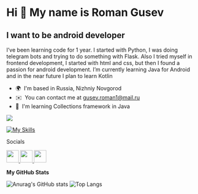 Hi 👋 My name is Roman Gusev
============================

I want to be android developer
------------------------------

I’ve been learning code for 1 year. I started with Python, I was doing telegram bots and trying to do something with Flask. Also I tried myself in frontend development, I started with html and css, but then I found a passion for android development. I’m currently learning Java for Android and in the near future I plan to learn Kotlin

*   🌍  I'm based in Russia, Nizhniy Novgorod
*   ✉️  You can contact me at [gusev.roman1@mail.ru](mailto:gusev.roman1@mail.ru ) 
*   🧠  I'm learning Collections framework in Java
  
   
<a href="https://www.x.com/RiGusev" target="_blank" rel="noreferrer"><img
                  src="https://img.shields.io/twitter/follow/RiGusev?logo=twitter&style=for-the-badge&color=ef4444&labelColor=000000"
                />
                </a>

[![My Skills](https://skillicons.dev/icons?i=java,kotlin,androidstudio,gradle,python,flask,html,css,bots,figma)](https://skillicons.dev)

 Socials
                  
  <p align="left">
                      <a href="https://www.github.com/ri-gusev" target="_blank" rel="noreferrer">
                    <picture>
                    <source media="(prefers-color-scheme: dark)" srcset="https://raw.githubusercontent.com/danielcranney/readme-generator/main/public/icons/socials/github-dark.svg" />
                    <source media="(prefers-color-scheme: light)" srcset="https://raw.githubusercontent.com/danielcranney/readme-generator/main/public/icons/socials/github.svg" />
                    <img src="https://raw.githubusercontent.com/danielcranney/readme-generator/main/public/icons/socials/github.svg" width="32" height="32" />
                    </picture>
                    </a>
                      <a href="https://www.stackoverflow.com/users/22625685" target="_blank" rel="noreferrer">
                    <picture>
                    <source media="(prefers-color-scheme: dark)" srcset="https://raw.githubusercontent.com/danielcranney/readme-generator/main/public/icons/socials/stackoverflow-dark.svg" />
                    <source media="(prefers-color-scheme: light)" srcset="https://raw.githubusercontent.com/danielcranney/readme-generator/main/public/icons/socials/stackoverflow.svg" />
                    <img src="https://raw.githubusercontent.com/danielcranney/readme-generator/main/public/icons/socials/stackoverflow.svg" width="32" height="32" />
                    </picture>
                    </a>
                      <a href="https://www.x.com/RiGusev" target="_blank" rel="noreferrer">
                    <picture>
                    <source media="(prefers-color-scheme: dark)" srcset="https://raw.githubusercontent.com/danielcranney/readme-generator/main/public/icons/socials/twitter-dark.svg" />
                    <source media="(prefers-color-scheme: light)" srcset="https://raw.githubusercontent.com/danielcranney/readme-generator/main/public/icons/socials/twitter.svg" />
                    <img src="https://raw.githubusercontent.com/danielcranney/readme-generator/main/public/icons/socials/twitter.svg" width="32" height="32" />
                    </picture>
                    </a></p> 

<b>My GitHub Stats</b>

![Anurag's GitHub stats](https://github-readme-stats.vercel.app/api?username=anuraghazra&show_icons=true&theme=default)
</a>![Top Langs](https://github-readme-stats.vercel.app/api/top-langs/?username=anuraghazra&layout=compact)


                  
